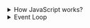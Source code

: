 <details>
    <summary> How JavaScript works?</summary>
    <p>Everything in JavaScript happens inside an "execution context".

Execution context has two component

1. memory component[variable environment]
   -This is the place where all variables and functions are stored as key value pairs. eg-{key: value || n:2;}

2. code component[Thread of execution]
   -This is the place where code is executed one line at a time

Note-
JavaScript is a synchronous single-threaded language

-Single threaded means JavaScript can execute once command at a time
-Synchronous single-threaded that means JavaScript can execute one command at a time in a specific order.

</p>
</details>

<details>
    <summary> Event Loop</summary>
    <p>
    Javascript is s Syncronus, single threaded language. It has one call stack and it can do only one thing at a time . This call stack is present in Javascript Engine and  all the javascript code executes in call this call stack
    </p>
    <p>Whenever any javascript code runs a global execution Context is created and pushed into call stack and all the code run line by line</p>
</details>
